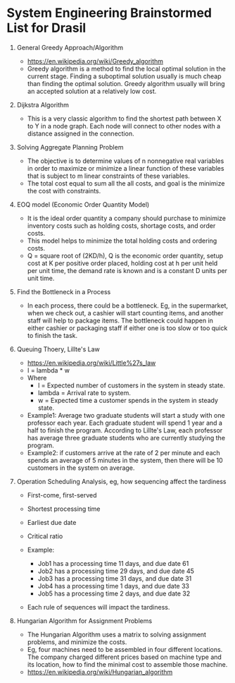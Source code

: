 # System Engineering Brainstormed List for Drasil

1. General Greedy Approach/Algorithm
    - https://en.wikipedia.org/wiki/Greedy_algorithm
    - Greedy algorithm is a method to find the local optimal solution in the current stage. Finding a suboptimal solution usually is much cheap than finding the optimal solution. Greedy algorithm usually will bring an accepted solution at a relatively low cost.

2. Dijkstra Algorithm
    - This is a very classic algorithm to find the shortest path between X to Y in a node graph. Each node will connect to other nodes with a distance assigned in the connection.

3. Solving Aggregate Planning Problem
    - The objective is to determine values of n nonnegative real variables in order to maximize or minimize a linear function of these variables that is subject to m linear constraints of these variables.
    - The total cost equal to sum all the all costs, and goal is the minimize the cost with constraints.

4. EOQ model (Economic Order Quantity Model)
    - It is the ideal order quantity a company should purchase to minimize inventory costs such as holding costs, shortage costs, and order costs.
    - This model helps to minimize the total holding costs and ordering costs.
    - Q = square root of (2KD/h), Q is the economic order quantity, setup cost at K per positive order placed, holding cost at h per unit held per unit time, the demand rate is known and is a constant D units per unit time.

5. Find the Bottleneck in a Process
    - In each process, there could be a bottleneck. Eg, in the supermarket, when we check out, a cashier will start counting items, and another staff will help to package items. The bottleneck could happen in either cashier or packaging staff if either one is too slow or too quick to finish the task.

6. Queuing Thoery, Lillte's Law
    - https://en.wikipedia.org/wiki/Little%27s_law
    - l = lambda * w
    - Where
        - l = Expected number of customers in the system in steady state.
        - lambda = Arrival rate to system.
        - w = Expected time a customer spends in the system in steady state.
    - Example1: Average two graduate students will start a study with one professor each year. Each graduate student will spend 1 year and a half to finish the program. According to Lillte's Law, each professor has average three graduate students who are currently studying the program.
    - Example2: if customers arrive at the rate of 2 per minute and each spends an average of 5 minutes in the system, then there will be 10 customers in the system on average. 

7. Operation Scheduling Analysis, eg, how sequencing affect the tardiness
    - First-come, first-served
    - Shortest processing time
    - Earliest due date
    - Critical ratio

    - Example:
        - Job1 has a processing time 11 days, and due date 61
        - Job2 has a processing time 29 days, and due date 45
        - Job3 has a processing time 31 days, and due date 31
        - Job4 has a processing time 1 days, and due date 33
        - Job5 has a processing time 2 days, and due date 32
    - Each rule of sequences will impact the tardiness.

8. Hungarian Algorithm for Assignment Problems
    - The Hungarian Algorithm uses a matrix to solving assignment problems, and minimize the costs.
    - Eg, four machines need to be assembled in four different locations. The company charged different prices based on machine type and its location, how to find the minimal cost to assemble those machine.
    - https://en.wikipedia.org/wiki/Hungarian_algorithm